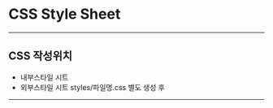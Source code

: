 # CSS Style Sheet
----
## CSS 작성위치
* 내부스타일 시트 <head><style>여기 작성</style></head>
* 외부스타일 시트 styles/파일명.css 별도 생성 후
    <link rel="stylesheet" href="./styles/파일명.css">
----
